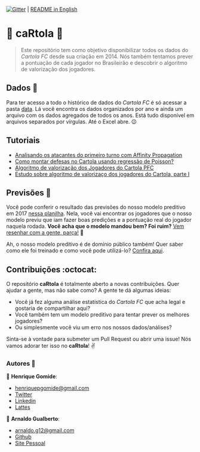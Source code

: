 [![Gitter](https://img.shields.io/gitter/room/nwjs/nw.js.svg)](https://gitter.im/caRtola-R/Lobby?utm_source=share-link&utm_medium=link&utm_campaign=share-link) | [README in English](README.en.md)

# :tophat: caRtola :tophat:

> Este repositório tem como objetivo disponibilizar todos os dados do *Cartola FC* desde sua criação em 2014. Nós também tentamos prever a pontuação de cada jogador no Brasileirão e descobrir o algoritmo de valorização dos jogadores.

## Dados :memo:
Para ter acesso a todo o histórico de dados do _Cartola FC_ é só acessar a pasta [data](data/). Lá você encontra os dados organizados por ano e ainda um arquivo com os dados agregados de todos os anos. Está tudo disponível em arquivos separados por vírgulas. Até o Excel abre. :wink:

## Tutoriais

* [Analisando os atacantes do primeiro turno com Affinity Propagation](https://medium.com/@hpgomide/cartola-pfc-analisando-os-atacantes-do-primeiro-turno-com-affinity-propagation-89df6304b4e4)
* [Como montar defesas no Cartola usando regressão de Poisson?](https://medium.com/@hpgomide/como-montamos-defesas-no-cartolafc-com-estatística-e-modelagem-de-dados-6f5d58ac1034)
* [Algoritmo de valorização dos Jogadores do Cartola PFC](https://github.com/henriquepgomide/caRtola/blob/master/src/python/desafio_valorizacao/Desafio%20da%20Valorização.ipynb)
* [Estudo sobre algoritmo de valorizaço dos jogadores do Cartola, parte I](https://github.com/henriquepgomide/caRtola/blob/master/src/python/desafio_valorizacao/%23%20Descobrindo%20o%20algoritmo%20de%20valorização%20do%20Cartola%20FC%20-%20Parte%20I.ipynb)

## Previsões :dart:

Você pode conferir o resultado das previsões do nosso modelo preditivo em 2017 [nessa planilha](https://docs.google.com/spreadsheets/d/1knS8pE-JtIaeilUcjI_grIKBeox94QWAuMGKlfCfQSk/edit?usp=sharing). Nela, você vai encontrar os jogadores que o nosso modelo previu que iam fazer boas predições e a pontuação real do jogador naquela rodada. __Você acha que o modelo mandou bem? Foi ruim?__ [Vem resenhar com a gente, parça!](https://github.com/henriquepgomide/caRtola/issues/33)  :speech_balloon:

Ah, o nosso modelo preditivo é de domínio público também! Quer saber como ele foi treinado e como você pode utilizá-lo? [Confira aqui](src/python/Análise%20dos%20Dados.ipynb).

## Contribuições :octocat:

O repositório __caRtola__ é totalmente aberto a novas contribuições. Quer ajudar a gente, mas não sabe como? A gente te dá algumas ideias:

- Você já fez alguma análise estatística do _Cartola FC_ que acha legal e gostaria de compartilhar aqui?
- Você também tem um modelo preditivo para tentar prever os melhores jogadores?
- Ou simplesmente você viu um erro nos nossos dados/análises?

Sinta-se à vontade para submeter um Pull Request ou abrir uma issue! Nós vamos adorar ter isso no __caRtola__! :v:

### Autores :busts_in_silhouette:

:bust_in_silhouette: __Henrique Gomide__:

* henriquepgomide@gmail.com
* [Twitter](https://twitter.com/hpgomide)
* [Linkedin](https://www.linkedin.com/in/hpgomide/)
* [Lattes](http://lattes.cnpq.br/6230665865154742)

:bust_in_silhouette: __Arnaldo Gualberto__:

* arnaldo.g12@gmail.com
* [Github](https://github.com/arnaldog12)
* [Site Pessoal](http://arnaldogualberto.com)
